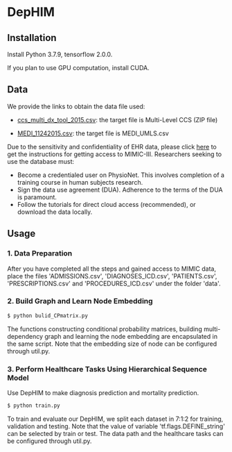 # DepHIM

## Installation

Install Python 3.7.9, tensorflow 2.0.0.

If you plan to use GPU computation, install CUDA.

## Data

We provide the links to obtain the data file used:

- [ccs_multi_dx_tool_2015.csv](https://www.hcup-us.ahrq.gov/toolssoftware/ccs/ccs.jsp#download): the target file is Multi-Level CCS (ZIP file)

- [MEDI_11242015.csv](https://www.vumc.org/cpm/cpm-blog/medi-ensemble-medication-indication-resource-0): the target file is MEDI_UMLS.csv

Due to the sensitivity and confidentiality of EHR data, please click [here](https://mimic.mit.edu/docs/gettingstarted/) to get the instructions for getting access to MIMIC-III. Researchers seeking to use the database must:

- Become a credentialed user on PhysioNet. This involves completion of a training course in human subjects research.
- Sign the data use agreement (DUA). Adherence to the terms of the DUA is paramount.
- Follow the tutorials for direct cloud access (recommended), or download the data locally.

## Usage

### 1. Data Preparation
After you have completed all the steps and gained access to MIMIC data, place the files 'ADMISSIONS.csv', 'DIAGNOSES_ICD.csv', 'PATIENTS.csv', 'PRESCRIPTIONS.csv' and 'PROCEDURES_ICD.csv' under the folder 'data'. 

### 2. Build Graph and Learn Node Embedding

```bash
$ python bulid_CPmatrix.py
```
The functions constructing conditional probability matrices, building multi-dependency graph and learning the node embedding are encapsulated in the same script. Note that the embedding size of node can be configured through util.py.

### 3. Perform Healthcare Tasks Using Hierarchical Sequence Model

Use DepHIM to make diagnosis prediction and mortality prediction.

```bash
$ python train.py
```
To train and evaluate our DepHIM, we split each dataset in 7:1:2 for training, validation and testing. Note that the value of variable 'tf.flags.DEFINE_string' can be selected by train or test. The data path and the healthcare tasks can be configured through util.py.
